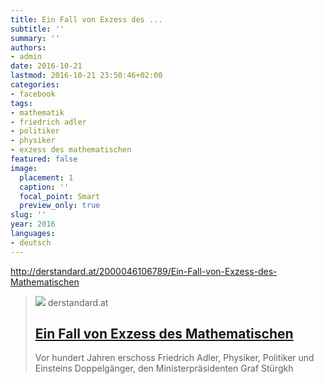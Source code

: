 ```yaml
---
title: Ein Fall von Exzess des ...
subtitle: ''
summary: ''
authors:
- admin
date: 2016-10-21
lastmod: 2016-10-21 23:50:46+02:00
categories:
- facebook
tags:
- mathematik
- friedrich adler
- politiker
- physiker
- exzess des mathematischen
featured: false
image:
  placement: 1
  caption: ''
  focal_point: Smart
  preview_only: true
slug: ''
year: 2016
languages:
- deutsch
---
```


http://derstandard.at/2000046106789/Ein-Fall-von-Exzess-des-Mathematischen
> [![](https://at.staticfiles.at/img/meta/meta_image_1200x630-4d0796cf00.png)](http://derstandard.at/2000046106789/Ein-Fall-von-Exzess-des-Mathematischen)
> derstandard.at
> ## [Ein Fall von Exzess des Mathematischen](http://derstandard.at/2000046106789/Ein-Fall-von-Exzess-des-Mathematischen)
>
>Vor hundert Jahren erschoss Friedrich Adler, Physiker, Politiker und Einsteins Doppelgänger, den Ministerpräsidenten Graf Stürgkh